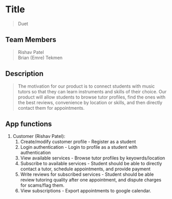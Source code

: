 # Title
> Duet

## Team Members
> Rishav Patel  
> Brian (Emre) Tekmen

## Description
> The motivation for our product is to connect students with music tutors so that they can learn instruments and skills of their choice. 
> Our product will allow students to browse tutor profiles, find the ones with the best reviews, convenience by location or skills, and then directly contact them for appointments.

## App functions
1. Customer (Rishav Patel):
    1. Create/modify customer profile - Register as a student
    2. Login authentication - Login to profile as a student with authentication
    3. View available services - Browse tutor profiles by keyowrds/location
    4. Subscribe to available services - Student should be able to directly contact a tutor, schedule appointments, and provide payment
    5. Write reviews for subscribed services - Student should be able review tutoring quality after one appointment, and dispute charges for scams/flag them.
    6. View subscriptions - Export appointments to google calendar.